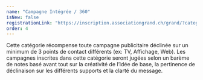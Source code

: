 ```yaml
---
name: "Campagne Intégrée / 360"
isNew: false
registrationLink: "https://inscription.associationgrand.ch/grand/?category=CAMPAGNE%20INT%C3%89GR%C3%89E"
order: 4
---
```


Cette catégorie récompense toute campagne publicitaire déclinée sur un minimum de 3 points de contact différents (ex: TV, Affichage, Web). Les campagnes inscrites dans cette catégorie seront jugées selon un barème de notes basé avant tout sur la créativité de l’idée de base, la pertinence de déclinaison sur les différents supports et la clarté du message.